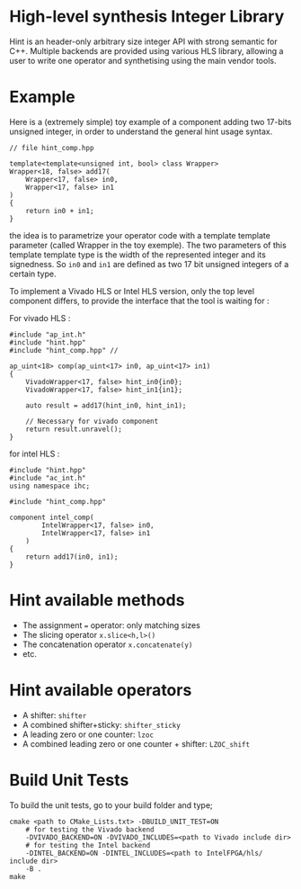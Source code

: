 # High-level synthesis Integer Library

Hint is an header-only arbitrary size integer API with strong semantic for C++. 
Multiple backends are provided using various HLS library, allowing a user to write 
one operator and synthetising using the main vendor tools.

# Example

Here is a (extremely simple) toy example of a component adding two 17-bits unsigned integer, in order to understand the general hint usage syntax.

```
// file hint_comp.hpp

template<template<unsigned int, bool> class Wrapper>
Wrapper<18, false> add17(
	Wrapper<17, false> in0,
	Wrapper<17, false> in1
)
{
	return in0 + in1;
}
```

the idea is to parametrize your operator code with a template template parameter (called Wrapper in the toy exemple). 
The two parameters of this template template type is the width of the represented integer and its signedness. 
So `in0` and `in1` are defined as two 17 bit unsigned integers of a certain type.

To implement a Vivado HLS or Intel HLS version, only the top level component differs, to provide the interface that the tool is waiting for : 

For vivado HLS :
```
#include "ap_int.h" 
#include "hint.hpp"
#include "hint_comp.hpp" //

ap_uint<18> comp(ap_uint<17> in0, ap_uint<17> in1)
{
	VivadoWrapper<17, false> hint_in0{in0};
	VivadoWrapper<17, false> hint_in1{in1};
	
	auto result = add17(hint_in0, hint_in1);

	// Necessary for vivado component
	return result.unravel();	
}
```


for intel HLS :

```
#include "hint.hpp"
#include "ac_int.h"
using namespace ihc;

#include "hint_comp.hpp"

component intel_comp(
		IntelWrapper<17, false> in0,
		IntelWrapper<17, false> in1
	)
{
	return add17(in0, in1);
}
```

# Hint available methods 

- The assignment ```=``` operator: only matching sizes
- The slicing operator ```x.slice<h,l>()```  
- The concatenation operator ```x.concatenate(y)```  
- etc.

# Hint available operators
 
- A shifter: ```shifter```
- A combined shifter+sticky: ```shifter_sticky```
- A leading zero or one counter: ```lzoc```
- A combined leading zero or one counter + shifter: ```LZOC_shift```


# Build Unit Tests
To build the unit tests, go to your build folder and type;

```
cmake <path to CMake_Lists.txt> -DBUILD_UNIT_TEST=ON 
	# for testing the Vivado backend
	-DVIVADO_BACKEND=ON -DVIVADO_INCLUDES=<path to Vivado include dir>
	# for testing the Intel backend
	-DINTEL_BACKEND=ON -DINTEL_INCLUDES=<path to IntelFPGA/hls/ include dir>
	-B .
make
```
